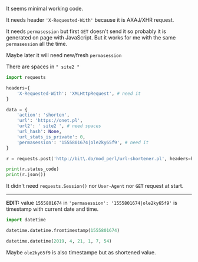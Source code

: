 It seems minimal working code.

It needs header `'X-Requested-With'` because it is AXAJ/XHR request.

It needs `permasession` but first `GET` doesn't send it so probably it is generated on page with JavaScript. But it works for me with the same `permasession` all the time.

Maybe later it will need new/fresh `permasession`

There are spaces in `" site2 "`

```python
import requests

headers={
    'X-Requested-With': 'XMLHttpRequest', # need it
}

data = {
    'action': 'shorten',
    'url': 'https://onet.pl',
    'url2': ' site2 ', # need spaces
    'url_hash': None,
    'url_stats_is_private': 0,
    'permasession': '1555801674|ole2ky65f9', # need it
}

r = requests.post('http://bit\.do/mod_perl/url-shortener.pl', headers=headers, data=data)

print(r.status_code)
print(r.json())
```

It didn't need `requests.Session()` nor `User-Agent` nor `GET` request at start.

---

**EDIT:** value `1555801674` in `'permasession': '1555801674|ole2ky65f9'` is timestamp with current date and time.

```python
import datetime

datetime.datetime.fromtimestamp(1555801674)

datetime.datetime(2019, 4, 21, 1, 7, 54)
```

Maybe `ole2ky65f9` is also timestampe but as shortened value.

